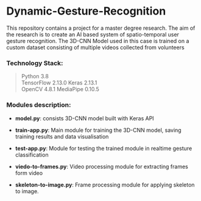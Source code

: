 # Dynamic-Gesture-Recognition
This repository contains a project for a master degree research.
The aim of the research is to create an AI based system of spatio-temporal user gesture recognition.
The 3D-CNN Model used in this case is trained on a custom dataset consisting of multiple videos collected from volunteers

### Technology Stack:
> Python 3.8  
TensorFlow 2.13.0
Keras 2.13.1   
OpenCV 4.8.1
MediaPipe 0.10.5


### Modules description:
- **model.py**: consists 3D-CNN model built with Keras API

- **train-app.py**: Main module for training the 3D-CNN model, saving training results and data visualisation

- **test-app.py**: Module for testing the trained module in realtime gesture classification

- **viedo-to-frames.py**: Video processing module for extracting frames form video 

- **skeleton-to-image.py**: Frame processing module for applying skeleton to image.
